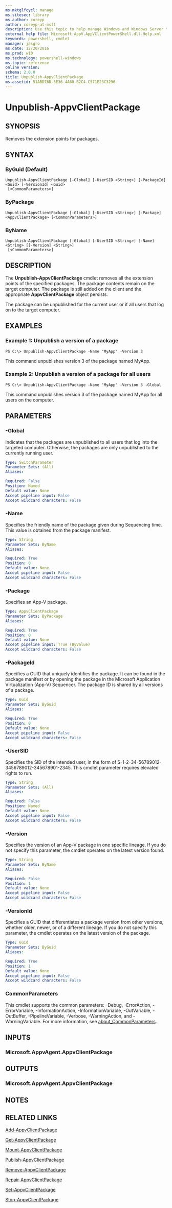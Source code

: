 ```yaml
---
ms.mktglfcycl: manage
ms.sitesec: library
ms.author: coreyp
author: coreyp-at-msft
description: Use this topic to help manage Windows and Windows Server technologies with Windows PowerShell.
external help file: Microsoft.AppV.AppVClientPowerShell.dll-Help.xml
keywords: powershell, cmdlet
manager: jasgro
ms.date: 12/20/2016
ms.prod: w10
ms.technology: powershell-windows
ms.topic: reference
online version: 
schema: 2.0.0
title: Unpublish-AppvClientPackage
ms.assetid: 51ABD76D-5E36-4A60-B2C4-C571E23C3296
---
```


# Unpublish-AppvClientPackage

## SYNOPSIS
Removes the extension points for packages.

## SYNTAX

### ByGuid (Default)
```
Unpublish-AppvClientPackage [-Global] [-UserSID <String>] [-PackageId] <Guid> [-VersionId] <Guid>
 [<CommonParameters>]
```

### ByPackage
```
Unpublish-AppvClientPackage [-Global] [-UserSID <String>] [-Package] <AppvClientPackage> [<CommonParameters>]
```

### ByName
```
Unpublish-AppvClientPackage [-Global] [-UserSID <String>] [-Name] <String> [[-Version] <String>]
 [<CommonParameters>]
```

## DESCRIPTION
The **Unpublish-AppvClientPackage** cmdlet removes all the extension points of the specified packages.
The package contents remain on the target computer.
The package is still added on the client and the appropriate **AppvClientPackage** object persists.

The package can be unpublished for the current user or if all users that log on to the target computer.

## EXAMPLES

### Example 1: Unpublish a version of a package
```
PS C:\> Unpublish-AppvClientPackage -Name "MyApp" -Version 3
```

This command unpublishes version 3 of the package named MyApp.

### Example 2: Unpublish a version of a package for all users
```
PS C:\> Unpublish-AppvClientPackage -Name "MyApp" -Version 3 -Global
```

This command unpublishes version 3 of the package named MyApp for all users on the computer.

## PARAMETERS

### -Global
Indicates that the packages are unpublished to all users that log into the targeted computer.
Otherwise, the packages are only unpublished to the currently running user.

```yaml
Type: SwitchParameter
Parameter Sets: (All)
Aliases: 

Required: False
Position: Named
Default value: None
Accept pipeline input: False
Accept wildcard characters: False
```

### -Name
Specifies the friendly name of the package given during Sequencing time.
This value is obtained from the package manifest.

```yaml
Type: String
Parameter Sets: ByName
Aliases: 

Required: True
Position: 0
Default value: None
Accept pipeline input: False
Accept wildcard characters: False
```

### -Package
Specifies an App-V package.

```yaml
Type: AppvClientPackage
Parameter Sets: ByPackage
Aliases: 

Required: True
Position: 0
Default value: None
Accept pipeline input: True (ByValue)
Accept wildcard characters: False
```

### -PackageId
Specifies a GUID that uniquely identifies the package.
It can be found in the package manifest or by opening the package in the Microsoft Application Virtualization (App-V) Sequencer.
The package ID is shared by all versions of a package.

```yaml
Type: Guid
Parameter Sets: ByGuid
Aliases: 

Required: True
Position: 0
Default value: None
Accept pipeline input: False
Accept wildcard characters: False
```

### -UserSID
Specifies the SID of the intended user, in the form of S-1-2-34-56789012-3456789012-345678901-2345.
This cmdlet parameter requires elevated rights to run.

```yaml
Type: String
Parameter Sets: (All)
Aliases: 

Required: False
Position: Named
Default value: None
Accept pipeline input: False
Accept wildcard characters: False
```

### -Version
Specifies the version of an App-V package in one specific lineage.
If you do not specify this parameter, the cmdlet operates on the latest version found.

```yaml
Type: String
Parameter Sets: ByName
Aliases: 

Required: False
Position: 1
Default value: None
Accept pipeline input: False
Accept wildcard characters: False
```

### -VersionId
Specifies a GUID that differentiates a package version from other versions, whether older, newer, or of a different lineage.
If you do not specify this parameter, the cmdlet operates on the latest version of the package.

```yaml
Type: Guid
Parameter Sets: ByGuid
Aliases: 

Required: True
Position: 1
Default value: None
Accept pipeline input: False
Accept wildcard characters: False
```

### CommonParameters
This cmdlet supports the common parameters: -Debug, -ErrorAction, -ErrorVariable, -InformationAction, -InformationVariable, -OutVariable, -OutBuffer, -PipelineVariable, -Verbose, -WarningAction, and -WarningVariable. For more information, see [about_CommonParameters](http://go.microsoft.com/fwlink/?LinkID=113216).

## INPUTS

### Microsoft.AppvAgent.AppvClientPackage

## OUTPUTS

### Microsoft.AppvAgent.AppvClientPackage

## NOTES

## RELATED LINKS

[Add-AppvClientPackage](./add-appvclientpackage.md)

[Get-AppvClientPackage](./get-appvclientpackage.md)

[Mount-AppvClientPackage](./mount-appvclientpackage.md)

[Publish-AppvClientPackage](./publish-appvclientpackage.md)

[Remove-AppvClientPackage](./remove-appvclientpackage.md)

[Repair-AppvClientPackage](./repair-appvclientpackage.md)

[Set-AppvClientPackage](./set-appvclientpackage.md)

[Stop-AppvClientPackage](./stop-appvclientpackage.md)


